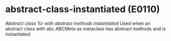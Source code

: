 # abstract-class-instantiated (E0110)

*Abstract class %r with abstract methods instantiated* Used when an
abstract class with abc.ABCMeta as metaclass has abstract methods and is
instantiated.
